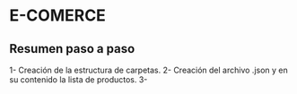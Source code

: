 # E-COMERCE
## Resumen paso a paso
1- Creación de la estructura de carpetas.
2- Creación del archivo .json y en su contenido la lista de productos.
3-
